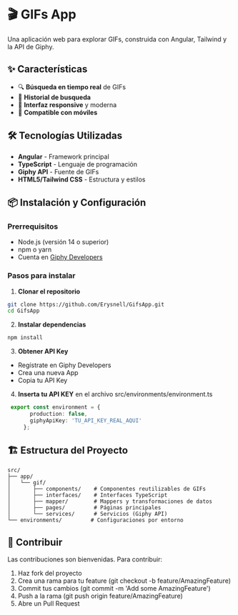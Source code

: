 # 🎬 GIFs App

Una aplicación web para explorar GIFs, construida con Angular, Tailwind y la API de Giphy.

## ✨ Características

- 🔍 **Búsqueda en tiempo real** de GIFs
- 🧭 **Historial de busqueda**
- 🎯 **Interfaz responsive** y moderna
- 📱 **Compatible con móviles**


## 🛠️ Tecnologías Utilizadas

- **Angular** - Framework principal
- **TypeScript** - Lenguaje de programación
- **Giphy API** - Fuente de GIFs
- **HTML5/Tailwind CSS** - Estructura y estilos

## 📦 Instalación y Configuración

### Prerrequisitos
- Node.js (versión 14 o superior)
- npm o yarn
- Cuenta en [Giphy Developers](https://developers.giphy.com/)

### Pasos para instalar

1. **Clonar el repositorio**
``` bash
git clone https://github.com/Erysnell/GifsApp.git
cd GifsApp
```
2. **Instalar dependencias**
``` bash
npm install
```
3. **Obtener API Key**
- Regístrate en Giphy Developers
- Crea una nueva App
- Copia tu API Key
4. **Inserta tu API KEY** en el archivo src/environments/environment.ts
``` typescript
 export const environment = {
       production: false,
       giphyApiKey: 'TU_API_KEY_REAL_AQUI'
     };
```

## 🏗️ Estructura del Proyecto
```text
src/
├── app/
│   └── gif/
│       ├── components/    # Componentes reutilizables de GIFs
│       ├── interfaces/    # Interfaces TypeScript
│       ├── mapper/        # Mappers y transformaciones de datos
│       ├── pages/         # Páginas principales
│       └── services/      # Servicios (Giphy API)
└── environments/         # Configuraciones por entorno
```

## 🤝 Contribuir
Las contribuciones son bienvenidas. Para contribuir:
1. Haz fork del proyecto
2. Crea una rama para tu feature (git checkout -b feature/AmazingFeature)
3. Commit tus cambios (git commit -m 'Add some AmazingFeature')
4. Push a la rama (git push origin feature/AmazingFeature)
5. Abre un Pull Request
